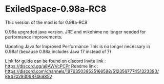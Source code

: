 # ExiledSpace-0.98a-RC8
This version of the mod is for 0.98a-RC8

0.98a upgraded java version. JRE and mikohime no longer needed for performance improvements.

Updating Java for Improved Performance
This is no longer necessary in 0.98a!
(because 0.98a includes Java 17 instead of 7)

Link for guide can be found on discord Invite link : https://discord.gg/a8AWVcPCPr 
Readme link : https://discord.com/channels/187635036525166592/512356777451323393/894702930987466852